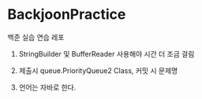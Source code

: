 # BackjoonPractice
백준 실습 연습 레포

1. StringBuilder 및 BufferReader 사용해야 시간 더 조금 걸림

2. 제출시 queue.PriorityQueue2 Class, 커밋 시 문제명

3. 언어는 자바로 한다.
 


